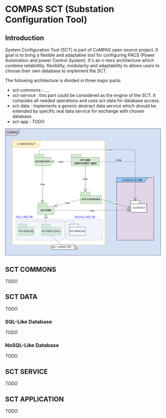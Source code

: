 <!-- SPDX-FileCopyrightText: 2021 RTE FRANCE -->
<!-- -->
<!-- SPDX-License-Identifier: Apache-2.0 -->
# COMPAS SCT (Substation Configuration Tool)
## Introduction


System Configuration Tool (SCT) is part of CoMPAS open source project. It goal is to bring a flexible and adaptative tool for configuring PACS (Power Automation and power Control System). It's an n-tiers architecture which combine reliabilitily, flexibility, modularity and adaptability to allows users to choose their own database to implement the SCT.

The following architecture is divided in three major parts:
* sct-commons : ....
* sct-service : this part could be considered as the engine of the SCT. It computes all needed operations and uses sct-data for database access.
* sct-data : implements a generic abstract data service which should be extended by specific real data service for exchange with chosen database.
* sct-app : *TODO*

![Package Diagram](images/PackageDiagram-CompasSCT.png)


## SCT COMMONS
*TODO*
## SCT DATA
*TODO*
### SQL-Like Database
*TODO*
### NoSQL-Like Database
*TODO*
## SCT SERVICE  
*TODO*
## SCT APPLICATION
*TODO*